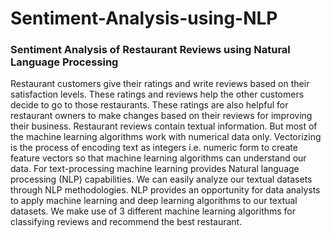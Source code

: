 # Sentiment-Analysis-using-NLP
### Sentiment Analysis of Restaurant Reviews using Natural Language Processing
Restaurant customers give their ratings and write reviews based on their satisfaction levels. These ratings and reviews help the other customers decide to go to those restaurants. These ratings are also helpful for restaurant owners to make changes based on their reviews for improving their business. Restaurant reviews contain textual information. But most of the machine learning algorithms work with numerical data only. Vectorizing is the process of encoding text as integers i.e. numeric form to create feature vectors so that machine learning algorithms can understand our data. For text-processing machine learning provides Natural language processing (NLP) capabilities. We can easily analyze our textual datasets through NLP methodologies. NLP provides an opportunity for data analysts to apply machine learning and deep learning algorithms to our textual datasets. We make use of 3 different machine learning algorithms for classifying reviews and recommend the best restaurant.

